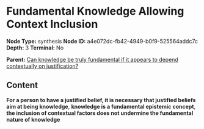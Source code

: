 # Fundamental Knowledge Allowing Context Inclusion

**Node Type:** synthesis
**Node ID:** a4e072dc-fb42-4949-b0f9-525564addc7c
**Depth:** 3
**Terminal:** No

**Parent:** [Can knowledge be truly fundamental if it appears to depend contextually on justification?](can-knowledge-be-truly-fundamental-if-it-appears-to-depend-contextually-on-justification.md)

## Content

**For a person to have a justified belief, it is necessary that justified beliefs aim at being knowledge**, **knowledge is a fundamental epistemic concept**, **the inclusion of contextual factors does not undermine the fundamental nature of knowledge**
